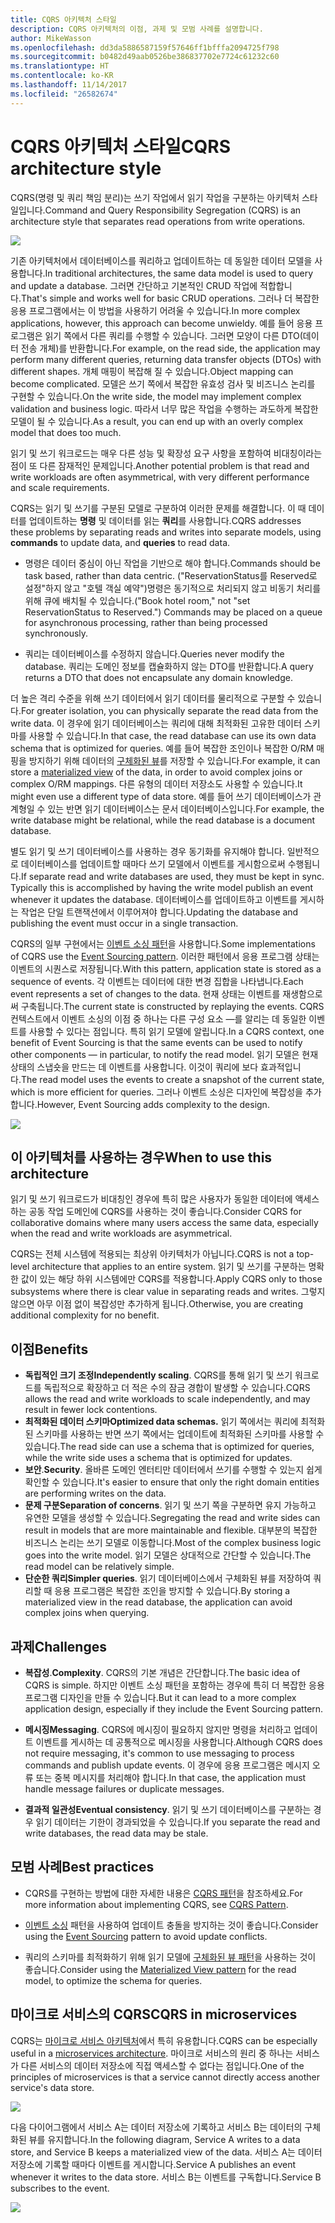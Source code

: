 ```yaml
---
title: CQRS 아키텍처 스타일
description: CQRS 아키텍처의 이점, 과제 및 모범 사례를 설명합니다.
author: MikeWasson
ms.openlocfilehash: dd3da5886587159f57646ff1bfffa2094725f798
ms.sourcegitcommit: b0482d49aab0526be386837702e7724c61232c60
ms.translationtype: HT
ms.contentlocale: ko-KR
ms.lasthandoff: 11/14/2017
ms.locfileid: "26582674"
---
```

# <a name="cqrs-architecture-style"></a><span data-ttu-id="e95b4-103">CQRS 아키텍처 스타일</span><span class="sxs-lookup"><span data-stu-id="e95b4-103">CQRS architecture style</span></span>

<span data-ttu-id="e95b4-104">CQRS(명령 및 쿼리 책임 분리)는 쓰기 작업에서 읽기 작업을 구분하는 아키텍처 스타일입니다.</span><span class="sxs-lookup"><span data-stu-id="e95b4-104">Command and Query Responsibility Segregation (CQRS) is an architecture style that separates read operations from write operations.</span></span> 

![](./images/cqrs-logical.svg)

<span data-ttu-id="e95b4-105">기존 아키텍처에서 데이터베이스를 쿼리하고 업데이트하는 데 동일한 데이터 모델을 사용합니다.</span><span class="sxs-lookup"><span data-stu-id="e95b4-105">In traditional architectures, the same data model is used to query and update a database.</span></span> <span data-ttu-id="e95b4-106">그러면 간단하고 기본적인 CRUD 작업에 적합합니다.</span><span class="sxs-lookup"><span data-stu-id="e95b4-106">That's simple and works well for basic CRUD operations.</span></span> <span data-ttu-id="e95b4-107">그러나 더 복잡한 응용 프로그램에서는 이 방법을 사용하기 어려울 수 있습니다.</span><span class="sxs-lookup"><span data-stu-id="e95b4-107">In more complex applications, however, this approach can become unwieldy.</span></span> <span data-ttu-id="e95b4-108">예를 들어 응용 프로그램은 읽기 쪽에서 다른 쿼리를 수행할 수 있습니다. 그러면 모양이 다른 DTO(데이터 전송 개체)를 반환합니다.</span><span class="sxs-lookup"><span data-stu-id="e95b4-108">For example, on the read side, the application may perform many different queries, returning data transfer objects (DTOs) with different shapes.</span></span> <span data-ttu-id="e95b4-109">개체 매핑이 복잡해 질 수 있습니다.</span><span class="sxs-lookup"><span data-stu-id="e95b4-109">Object mapping can become complicated.</span></span> <span data-ttu-id="e95b4-110">모델은 쓰기 쪽에서 복잡한 유효성 검사 및 비즈니스 논리를 구현할 수 있습니다.</span><span class="sxs-lookup"><span data-stu-id="e95b4-110">On the write side, the model may implement complex validation and business logic.</span></span> <span data-ttu-id="e95b4-111">따라서 너무 많은 작업을 수행하는 과도하게 복잡한 모델이 될 수 있습니다.</span><span class="sxs-lookup"><span data-stu-id="e95b4-111">As a result, you can end up with an overly complex model that does too much.</span></span>

<span data-ttu-id="e95b4-112">읽기 및 쓰기 워크로드는 매우 다른 성능 및 확장성 요구 사항을 포함하여 비대칭이라는 점이 또 다른 잠재적인 문제입니다.</span><span class="sxs-lookup"><span data-stu-id="e95b4-112">Another potential problem is that read and write workloads are often asymmetrical, with very different performance and scale requirements.</span></span> 

<span data-ttu-id="e95b4-113">CQRS는 읽기 및 쓰기를 구분된 모델로 구분하여 이러한 문제를 해결합니다. 이 때 데이터를 업데이트하는 **명령** 및 데이터를 읽는 **쿼리**를 사용합니다.</span><span class="sxs-lookup"><span data-stu-id="e95b4-113">CQRS addresses these problems by separating reads and writes into separate models, using **commands** to update data, and **queries** to read data.</span></span>

- <span data-ttu-id="e95b4-114">명령은 데이터 중심이 아닌 작업을 기반으로 해야 합니다.</span><span class="sxs-lookup"><span data-stu-id="e95b4-114">Commands should be task based, rather than data centric.</span></span> <span data-ttu-id="e95b4-115">("ReservationStatus를 Reserved로 설정"하지 않고 "호텔 객실 예약")명령은 동기적으로 처리되지 않고 비동기 처리를 위해 큐에 배치될 수 있습니다.</span><span class="sxs-lookup"><span data-stu-id="e95b4-115">("Book hotel room," not "set ReservationStatus to Reserved.") Commands may be placed on a queue for asynchronous processing, rather than being processed synchronously.</span></span>

- <span data-ttu-id="e95b4-116">쿼리는 데이터베이스를 수정하지 않습니다.</span><span class="sxs-lookup"><span data-stu-id="e95b4-116">Queries never modify the database.</span></span> <span data-ttu-id="e95b4-117">쿼리는 도메인 정보를 캡슐화하지 않는 DTO를 반환합니다.</span><span class="sxs-lookup"><span data-stu-id="e95b4-117">A query returns a DTO that does not encapsulate any domain knowledge.</span></span>

<span data-ttu-id="e95b4-118">더 높은 격리 수준을 위해 쓰기 데이터에서 읽기 데이터를 물리적으로 구분할 수 있습니다.</span><span class="sxs-lookup"><span data-stu-id="e95b4-118">For greater isolation, you can physically separate the read data from the write data.</span></span> <span data-ttu-id="e95b4-119">이 경우에 읽기 데이터베이스는 쿼리에 대해 최적화된 고유한 데이터 스키마를 사용할 수 있습니다.</span><span class="sxs-lookup"><span data-stu-id="e95b4-119">In that case, the read database can use its own data schema that is optimized for queries.</span></span> <span data-ttu-id="e95b4-120">예를 들어 복잡한 조인이나 복잡한 O/RM 매핑을 방지하기 위해 데이터의 [구체화된 뷰][materialized-view]를 저장할 수 있습니다.</span><span class="sxs-lookup"><span data-stu-id="e95b4-120">For example, it can store a [materialized view][materialized-view] of the data, in order to avoid complex joins or complex O/RM mappings.</span></span> <span data-ttu-id="e95b4-121">다른 유형의 데이터 저장소도 사용할 수 있습니다.</span><span class="sxs-lookup"><span data-stu-id="e95b4-121">It might even use a different type of data store.</span></span> <span data-ttu-id="e95b4-122">예를 들어 쓰기 데이터베이스가 관계형일 수 있는 반면 읽기 데이터베이스는 문서 데이터베이스입니다.</span><span class="sxs-lookup"><span data-stu-id="e95b4-122">For example, the write database might be relational, while the read database is a document database.</span></span>

<span data-ttu-id="e95b4-123">별도 읽기 및 쓰기 데이터베이스를 사용하는 경우 동기화를 유지해야 합니다. 일반적으로 데이터베이스를 업데이트할 때마다 쓰기 모델에서 이벤트를 게시함으로써 수행됩니다.</span><span class="sxs-lookup"><span data-stu-id="e95b4-123">If separate read and write databases are used, they must be kept in sync. Typically this is accomplished by  having the write model publish an event whenever it updates the database.</span></span> <span data-ttu-id="e95b4-124">데이터베이스를 업데이트하고 이벤트를 게시하는 작업은 단일 트랜잭션에서 이루어져야 합니다.</span><span class="sxs-lookup"><span data-stu-id="e95b4-124">Updating the database and publishing the event must occur in a single transaction.</span></span> 

<span data-ttu-id="e95b4-125">CQRS의 일부 구현에서는 [이벤트 소싱 패턴][event-sourcing]을 사용합니다.</span><span class="sxs-lookup"><span data-stu-id="e95b4-125">Some implementations of CQRS use the [Event Sourcing pattern][event-sourcing].</span></span> <span data-ttu-id="e95b4-126">이러한 패턴에서 응용 프로그램 상태는 이벤트의 시퀀스로 저장됩니다.</span><span class="sxs-lookup"><span data-stu-id="e95b4-126">With this pattern, application state is stored as a sequence of events.</span></span> <span data-ttu-id="e95b4-127">각 이벤트는 데이터에 대한 변경 집합을 나타냅니다.</span><span class="sxs-lookup"><span data-stu-id="e95b4-127">Each event represents a set of changes to the data.</span></span> <span data-ttu-id="e95b4-128">현재 상태는 이벤트를 재생함으로써 구축됩니다.</span><span class="sxs-lookup"><span data-stu-id="e95b4-128">The current state is constructed by replaying the events.</span></span> <span data-ttu-id="e95b4-129">CQRS 컨텍스트에서 이벤트 소싱의 이점 중 하나는 다른 구성 요소 &mdash;를 알리는 데 동일한 이벤트를 사용할 수 있다는 점입니다. 특히 읽기 모델에 알립니다.</span><span class="sxs-lookup"><span data-stu-id="e95b4-129">In a CQRS context, one benefit of Event Sourcing is that the same events can be used to notify other components &mdash; in particular, to notify the read model.</span></span> <span data-ttu-id="e95b4-130">읽기 모델은 현재 상태의 스냅숏을 만드는 데 이벤트를 사용합니다. 이것이 쿼리에 보다 효과적입니다.</span><span class="sxs-lookup"><span data-stu-id="e95b4-130">The read model uses the events to create a snapshot of the current state, which is more efficient for queries.</span></span> <span data-ttu-id="e95b4-131">그러나 이벤트 소싱은 디자인에 복잡성을 추가합니다.</span><span class="sxs-lookup"><span data-stu-id="e95b4-131">However, Event Sourcing adds complexity to the design.</span></span>

![](./images/cqrs-events.svg)

## <a name="when-to-use-this-architecture"></a><span data-ttu-id="e95b4-132">이 아키텍처를 사용하는 경우</span><span class="sxs-lookup"><span data-stu-id="e95b4-132">When to use this architecture</span></span>

<span data-ttu-id="e95b4-133">읽기 및 쓰기 워크로드가 비대칭인 경우에 특히 많은 사용자가 동일한 데이터에 액세스하는 공동 작업 도메인에 CQRS를 사용하는 것이 좋습니다.</span><span class="sxs-lookup"><span data-stu-id="e95b4-133">Consider CQRS for collaborative domains where many users access the same data, especially when the read and write workloads are asymmetrical.</span></span>

<span data-ttu-id="e95b4-134">CQRS는 전체 시스템에 적용되는 최상위 아키텍처가 아닙니다.</span><span class="sxs-lookup"><span data-stu-id="e95b4-134">CQRS is not a top-level architecture that applies to an entire system.</span></span> <span data-ttu-id="e95b4-135">읽기 및 쓰기를 구분하는 명확한 값이 있는 해당 하위 시스템에만 CQRS를 적용합니다.</span><span class="sxs-lookup"><span data-stu-id="e95b4-135">Apply CQRS only to those subsystems where there is clear value in separating reads and writes.</span></span> <span data-ttu-id="e95b4-136">그렇지 않으면 아무 이점 없이 복잡성만 추가하게 됩니다.</span><span class="sxs-lookup"><span data-stu-id="e95b4-136">Otherwise, you are creating additional complexity for no benefit.</span></span>

## <a name="benefits"></a><span data-ttu-id="e95b4-137">이점</span><span class="sxs-lookup"><span data-stu-id="e95b4-137">Benefits</span></span>

- <span data-ttu-id="e95b4-138">**독립적인 크기 조정**</span><span class="sxs-lookup"><span data-stu-id="e95b4-138">**Independently scaling**.</span></span> <span data-ttu-id="e95b4-139">CQRS를 통해 읽기 및 쓰기 워크로드를 독립적으로 확장하고 더 적은 수의 잠금 경합이 발생할 수 있습니다.</span><span class="sxs-lookup"><span data-stu-id="e95b4-139">CQRS allows the read and write workloads to scale independently, and may result in fewer lock contentions.</span></span>
- <span data-ttu-id="e95b4-140">**최적화된 데이터 스키마**</span><span class="sxs-lookup"><span data-stu-id="e95b4-140">**Optimized data schemas.**</span></span>  <span data-ttu-id="e95b4-141">읽기 쪽에서는 쿼리에 최적화된 스키마를 사용하는 반면 쓰기 쪽에서는 업데이트에 최적화된 스키마를 사용할 수 있습니다.</span><span class="sxs-lookup"><span data-stu-id="e95b4-141">The read side can use a schema that is optimized for queries, while the write side uses a schema that is optimized for updates.</span></span>  
- <span data-ttu-id="e95b4-142">**보안**.</span><span class="sxs-lookup"><span data-stu-id="e95b4-142">**Security**.</span></span> <span data-ttu-id="e95b4-143">올바른 도메인 엔터티만 데이터에서 쓰기를 수행할 수 있는지 쉽게 확인할 수 있습니다.</span><span class="sxs-lookup"><span data-stu-id="e95b4-143">It's easier to ensure that only the right domain entities are performing writes on the data.</span></span>
- <span data-ttu-id="e95b4-144">**문제 구분**</span><span class="sxs-lookup"><span data-stu-id="e95b4-144">**Separation of concerns**.</span></span> <span data-ttu-id="e95b4-145">읽기 및 쓰기 쪽을 구분하면 유지 가능하고 유연한 모델을 생성할 수 있습니다.</span><span class="sxs-lookup"><span data-stu-id="e95b4-145">Segregating the read and write sides can result in models that are more maintainable and flexible.</span></span> <span data-ttu-id="e95b4-146">대부분의 복잡한 비즈니스 논리는 쓰기 모델로 이동합니다.</span><span class="sxs-lookup"><span data-stu-id="e95b4-146">Most of the complex business logic goes into the write model.</span></span> <span data-ttu-id="e95b4-147">읽기 모델은 상대적으로 간단할 수 있습니다.</span><span class="sxs-lookup"><span data-stu-id="e95b4-147">The read model can be relatively simple.</span></span>
- <span data-ttu-id="e95b4-148">**단순한 쿼리**</span><span class="sxs-lookup"><span data-stu-id="e95b4-148">**Simpler queries**.</span></span> <span data-ttu-id="e95b4-149">읽기 데이터베이스에서 구체화된 뷰를 저장하여 쿼리할 때 응용 프로그램은 복잡한 조인을 방지할 수 있습니다.</span><span class="sxs-lookup"><span data-stu-id="e95b4-149">By storing a materialized view in the read database, the application can avoid complex joins when querying.</span></span>

## <a name="challenges"></a><span data-ttu-id="e95b4-150">과제</span><span class="sxs-lookup"><span data-stu-id="e95b4-150">Challenges</span></span>

- <span data-ttu-id="e95b4-151">**복잡성**.</span><span class="sxs-lookup"><span data-stu-id="e95b4-151">**Complexity**.</span></span> <span data-ttu-id="e95b4-152">CQRS의 기본 개념은 간단합니다.</span><span class="sxs-lookup"><span data-stu-id="e95b4-152">The basic idea of CQRS is simple.</span></span> <span data-ttu-id="e95b4-153">하지만 이벤트 소싱 패턴을 포함하는 경우에 특히 더 복잡한 응용 프로그램 디자인을 만들 수 있습니다.</span><span class="sxs-lookup"><span data-stu-id="e95b4-153">But it can lead to a more complex application design, especially if they include the Event Sourcing pattern.</span></span>

- <span data-ttu-id="e95b4-154">**메시징**</span><span class="sxs-lookup"><span data-stu-id="e95b4-154">**Messaging**.</span></span> <span data-ttu-id="e95b4-155">CQRS에 메시징이 필요하지 않지만 명령을 처리하고 업데이트 이벤트를 게시하는 데 공통적으로 메시징을 사용합니다.</span><span class="sxs-lookup"><span data-stu-id="e95b4-155">Although CQRS does not require messaging, it's common to use messaging to process commands and publish update events.</span></span> <span data-ttu-id="e95b4-156">이 경우에 응용 프로그램은 메시지 오류 또는 중복 메시지를 처리해야 합니다.</span><span class="sxs-lookup"><span data-stu-id="e95b4-156">In that case, the application must handle message failures or duplicate messages.</span></span> 

- <span data-ttu-id="e95b4-157">**결과적 일관성**</span><span class="sxs-lookup"><span data-stu-id="e95b4-157">**Eventual consistency**.</span></span> <span data-ttu-id="e95b4-158">읽기 및 쓰기 데이터베이스를 구분하는 경우 읽기 데이터는 기한이 경과되었을 수 있습니다.</span><span class="sxs-lookup"><span data-stu-id="e95b4-158">If you separate the read and write databases, the read data may be stale.</span></span> 

## <a name="best-practices"></a><span data-ttu-id="e95b4-159">모범 사례</span><span class="sxs-lookup"><span data-stu-id="e95b4-159">Best practices</span></span>

- <span data-ttu-id="e95b4-160">CQRS를 구현하는 방법에 대한 자세한 내용은 [CQRS 패턴][cqrs-pattern]을 참조하세요.</span><span class="sxs-lookup"><span data-stu-id="e95b4-160">For more information about implementing CQRS, see [CQRS Pattern][cqrs-pattern].</span></span>

- <span data-ttu-id="e95b4-161">[이벤트 소싱][event-sourcing] 패턴을 사용하여 업데이트 충돌을 방지하는 것이 좋습니다.</span><span class="sxs-lookup"><span data-stu-id="e95b4-161">Consider using the [Event Sourcing][event-sourcing] pattern to avoid update conflicts.</span></span>

- <span data-ttu-id="e95b4-162">쿼리의 스키마를 최적화하기 위해 읽기 모델에 [구체화된 뷰 패턴][materialized-view]을 사용하는 것이 좋습니다.</span><span class="sxs-lookup"><span data-stu-id="e95b4-162">Consider using the [Materialized View pattern][materialized-view] for the read model, to optimize the schema for queries.</span></span>

## <a name="cqrs-in-microservices"></a><span data-ttu-id="e95b4-163">마이크로 서비스의 CQRS</span><span class="sxs-lookup"><span data-stu-id="e95b4-163">CQRS in microservices</span></span>

<span data-ttu-id="e95b4-164">CQRS는 [마이크로 서비스 아키텍처][microservices]에서 특히 유용합니다.</span><span class="sxs-lookup"><span data-stu-id="e95b4-164">CQRS can be especially useful in a [microservices architecture][microservices].</span></span> <span data-ttu-id="e95b4-165">마이크로 서비스의 원리 중 하나는 서비스가 다른 서비스의 데이터 저장소에 직접 액세스할 수 없다는 점입니다.</span><span class="sxs-lookup"><span data-stu-id="e95b4-165">One of the principles of microservices is that a service cannot directly access another service's data store.</span></span>

![](./images/cqrs-microservices-wrong.png)

<span data-ttu-id="e95b4-166">다음 다이어그램에서 서비스 A는 데이터 저장소에 기록하고 서비스 B는 데이터의 구체화된 뷰를 유지합니다.</span><span class="sxs-lookup"><span data-stu-id="e95b4-166">In the following diagram, Service A writes to a data store, and Service B keeps a materialized view of the data.</span></span> <span data-ttu-id="e95b4-167">서비스 A는 데이터 저장소에 기록할 때마다 이벤트를 게시합니다.</span><span class="sxs-lookup"><span data-stu-id="e95b4-167">Service A publishes an event whenever it writes to the data store.</span></span> <span data-ttu-id="e95b4-168">서비스 B는 이벤트를 구독합니다.</span><span class="sxs-lookup"><span data-stu-id="e95b4-168">Service B subscribes to the event.</span></span>

![](./images/cqrs-microservices-right.png)


<!-- links -->

[cqrs-pattern]: ../../patterns/cqrs.md
[event-sourcing]: ../../patterns/event-sourcing.md
[materialized-view]: ../../patterns/materialized-view.md
[microservices]: ./microservices.md
